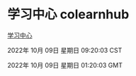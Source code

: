 # 学习中心 colearnhub
[学习中心](http://27.19.33.125:56308/colearnhub/)

2022年 10月 09日 星期日 09:20:03 CST

2022年 10月 09日 星期日 01:20:03 GMT
